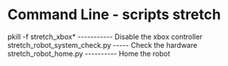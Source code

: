 # Command Line - scripts stretch

 pkill -f stretch_xbox*    ----------- Disable the xbox controller
 stretch_robot_system_check.py   ----- Check the hardware
 stretch_robot_home.py      ---------- Home the robot
 
